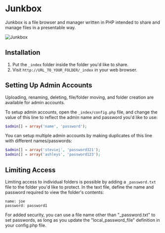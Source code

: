 # Junkbox

Junkbox is a file browser and manager written in PHP intended to share and manage files in a presentable way.

![Junkbox](https://raw.github.com/bryanbuchanan/junkbox/master/screenshot.png)

## Installation

1. Put the `_index` folder inside the folder you'd like to share.
2. Visit `http://URL_TO_YOUR_FOLDER/_index` in your web browser.

## Setting Up Admin Accounts

Uploading, renaming, deleting, file/folder moving, and folder creation are available for admin accounts.

To setup admin accounts, open the `_index/config.php` file, and change the value of this line to reflect the admin name and password you'd like to use:
		
```php
$admin[] = array('name', 'password');
```

You can setup multiple admin accounts by making duplicates of this line with different names/passwords:

```php
$admin[] = array('steviej', 'password321');
$admin[] = array('ashleys', 'password123');
```

## Limiting Access

Limiting access to individual folders is possible by adding a `_password.txt` file to the folder you'd like to protect. In the text file, define the name and password required to view the folder's contents:

```
name: joe
password: password1
```

For added security, you can use a file name other than "_password.txt" to set passwords, as long as you update the "local_password_file" definition in your config.php file.
